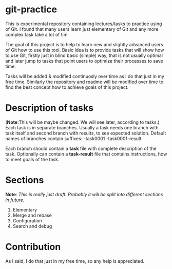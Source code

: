 # git-practice
This is experimental repository containing lectures/tasks to practice using
of Git. I found that many users learn just elementary of Git and any more
complex task take a lot of tim

The goal of this project is to help to learn new and slightly advanced users of
Git how to use this tool. Basic idea is to provide tasks that will show how
to use Git, firstly just in blind basic (simple) way, that is not usually
optimal and later jump to tasks that point users to optimize their processes
to save time.

Tasks will be added & modified continuosly over time as I do that just in my
free time. Similarly the repository and readme will be modified over time to
find the best concept how to achieve goals of this project.

# Description of tasks
(**Note**:This will be maybe changed. We will see later, according to tasks.)
Each task is in separate branches. Usually a task needs one branch with task
itself and second branch with results, to see expected solution. Default names
of branches contain suffixes:
  -task0001
  -task0001-result

Each branch should contain a **task** file with complete description of the task.
Optionally can contain a **task-result** file that contains instructions, how
to meet goals of the task.


# Sections
**Note**: *This is really just draft. Probably it will be split into different
sections in future.*

1. Elementary
2. Merge and rebase
3. Configuration
4. Search and debug

# Contribution
As I said, I do that just in my free time, so any help is appreciated.
